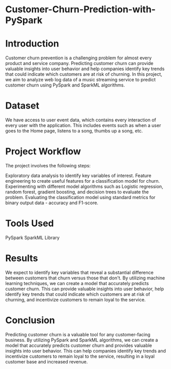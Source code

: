# Customer-Churn-Prediction-with-PySpark

# Introduction

Customer churn prevention is a challenging problem for almost every product and service company. Predicting customer churn can provide valuable insights into user behavior and help companies identify key trends that could indicate which customers are at risk of churning. In this project, we aim to analyze web log data of a music streaming service to predict customer churn using PySpark and SparkML algorithms.

# Dataset

We have access to user event data, which contains every interaction of every user with the application. This includes events such as when a user goes to the Home page, listens to a song, thumbs up a song, etc.

# Project Workflow

The project involves the following steps:

Exploratory data analysis to identify key variables of interest.
Feature engineering to create useful features for a classification model for churn.
Experimenting with different model algorithms such as Logistic regression, random forest, gradient boosting, and decision trees to evaluate the problem.
Evaluating the classification model using standard metrics for binary output data - accuracy and F1-score.

# Tools Used

PySpark
SparkML Library

# Results

We expect to identify key variables that reveal a substantial difference between customers that churn versus those that don't. By utilizing machine learning techniques, we can create a model that accurately predicts customer churn. This can provide valuable insights into user behavior, help identify key trends that could indicate which customers are at risk of churning, and incentivize customers to remain loyal to the service.

# Conclusion

Predicting customer churn is a valuable tool for any customer-facing business. By utilizing PySpark and SparkML algorithms, we can create a model that accurately predicts customer churn and provides valuable insights into user behavior. This can help companies identify key trends and incentivize customers to remain loyal to the service, resulting in a loyal customer base and increased revenue.



